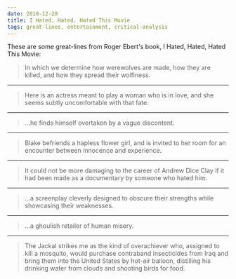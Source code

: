 ```yaml
---
date: 2018-12-28
title: I Hated, Hated, Hated This Movie
tags: great-lines, entertainment, critical-analysis
---
```



These are some great-lines from Roger Ebert's book, I Hated, Hated, Hated This Movie:

> In which we determine how werewolves are made, how they are killed, and how they spread their wolfiness.

---

> Here is an actress meant to play a woman who is in love, and she seems subtly uncomfortable with that fate.

---

> ...he finds himself overtaken by a vague discontent.

---

> Blake befriends a hapless flower girl, and is invited to her room for an encounter between innocence and experience.

---

> It could not be more damaging to the career of Andrew Dice Clay if it had been made as a documentary by someone who hated him.

---

> ...a screenplay cleverly designed to obscure their strengths while showcasing their weaknesses.

---

> ...a ghoulish retailer of human misery.

---

> The Jackal strikes me as the kind of overachiever who, assigned to kill a mosquito, would purchase contraband insecticides from Iraq and bring them into the United States by hot-air balloon, distilling his drinking water from clouds and shooting birds for food.